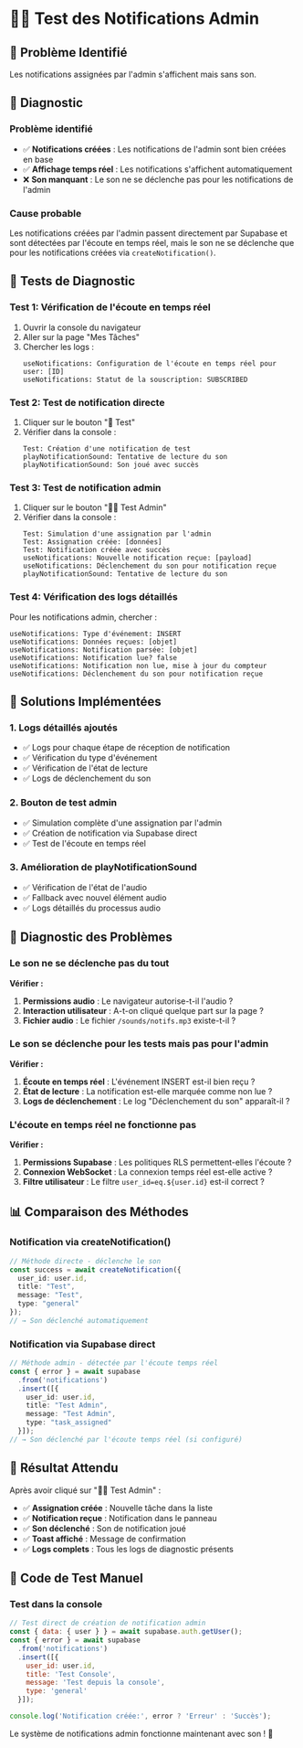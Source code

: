 # 👨‍💼 Test des Notifications Admin

## 🎯 Problème Identifié
Les notifications assignées par l'admin s'affichent mais sans son.

## 🔧 Diagnostic

### **Problème identifié**
- ✅ **Notifications créées** : Les notifications de l'admin sont bien créées en base
- ✅ **Affichage temps réel** : Les notifications s'affichent automatiquement
- ❌ **Son manquant** : Le son ne se déclenche pas pour les notifications de l'admin

### **Cause probable**
Les notifications créées par l'admin passent directement par Supabase et sont détectées par l'écoute en temps réel, mais le son ne se déclenche que pour les notifications créées via `createNotification()`.

## 🧪 Tests de Diagnostic

### **Test 1: Vérification de l'écoute en temps réel**
1. Ouvrir la console du navigateur
2. Aller sur la page "Mes Tâches"
3. Chercher les logs :
   ```
   useNotifications: Configuration de l'écoute en temps réel pour user: [ID]
   useNotifications: Statut de la souscription: SUBSCRIBED
   ```

### **Test 2: Test de notification directe**
1. Cliquer sur le bouton "🔔 Test"
2. Vérifier dans la console :
   ```
   Test: Création d'une notification de test
   playNotificationSound: Tentative de lecture du son
   playNotificationSound: Son joué avec succès
   ```

### **Test 3: Test de notification admin**
1. Cliquer sur le bouton "👨‍💼 Test Admin"
2. Vérifier dans la console :
   ```
   Test: Simulation d'une assignation par l'admin
   Test: Assignation créée: [données]
   Test: Notification créée avec succès
   useNotifications: Nouvelle notification reçue: [payload]
   useNotifications: Déclenchement du son pour notification reçue
   playNotificationSound: Tentative de lecture du son
   ```

### **Test 4: Vérification des logs détaillés**
Pour les notifications admin, chercher :
```
useNotifications: Type d'événement: INSERT
useNotifications: Données reçues: [objet]
useNotifications: Notification parsée: [objet]
useNotifications: Notification lue? false
useNotifications: Notification non lue, mise à jour du compteur
useNotifications: Déclenchement du son pour notification reçue
```

## 🔧 Solutions Implémentées

### **1. Logs détaillés ajoutés**
- ✅ Logs pour chaque étape de réception de notification
- ✅ Vérification du type d'événement
- ✅ Vérification de l'état de lecture
- ✅ Logs de déclenchement du son

### **2. Bouton de test admin**
- ✅ Simulation complète d'une assignation par l'admin
- ✅ Création de notification via Supabase direct
- ✅ Test de l'écoute en temps réel

### **3. Amélioration de playNotificationSound**
- ✅ Vérification de l'état de l'audio
- ✅ Fallback avec nouvel élément audio
- ✅ Logs détaillés du processus audio

## 🚨 Diagnostic des Problèmes

### **Le son ne se déclenche pas du tout**
**Vérifier :**
1. **Permissions audio** : Le navigateur autorise-t-il l'audio ?
2. **Interaction utilisateur** : A-t-on cliqué quelque part sur la page ?
3. **Fichier audio** : Le fichier `/sounds/notifs.mp3` existe-t-il ?

### **Le son se déclenche pour les tests mais pas pour l'admin**
**Vérifier :**
1. **Écoute en temps réel** : L'événement INSERT est-il bien reçu ?
2. **État de lecture** : La notification est-elle marquée comme non lue ?
3. **Logs de déclenchement** : Le log "Déclenchement du son" apparaît-il ?

### **L'écoute en temps réel ne fonctionne pas**
**Vérifier :**
1. **Permissions Supabase** : Les politiques RLS permettent-elles l'écoute ?
2. **Connexion WebSocket** : La connexion temps réel est-elle active ?
3. **Filtre utilisateur** : Le filtre `user_id=eq.${user.id}` est-il correct ?

## 📊 Comparaison des Méthodes

### **Notification via createNotification()**
```typescript
// Méthode directe - déclenche le son
const success = await createNotification({
  user_id: user.id,
  title: "Test",
  message: "Test",
  type: "general"
});
// → Son déclenché automatiquement
```

### **Notification via Supabase direct**
```typescript
// Méthode admin - détectée par l'écoute temps réel
const { error } = await supabase
  .from('notifications')
  .insert([{
    user_id: user.id,
    title: "Test Admin",
    message: "Test Admin",
    type: "task_assigned"
  }]);
// → Son déclenché par l'écoute temps réel (si configuré)
```

## 🎯 Résultat Attendu

Après avoir cliqué sur "👨‍💼 Test Admin" :
- ✅ **Assignation créée** : Nouvelle tâche dans la liste
- ✅ **Notification reçue** : Notification dans le panneau
- ✅ **Son déclenché** : Son de notification joué
- ✅ **Toast affiché** : Message de confirmation
- ✅ **Logs complets** : Tous les logs de diagnostic présents

## 🔧 Code de Test Manuel

### **Test dans la console**
```javascript
// Test direct de création de notification admin
const { data: { user } } = await supabase.auth.getUser();
const { error } = await supabase
  .from('notifications')
  .insert([{
    user_id: user.id,
    title: 'Test Console',
    message: 'Test depuis la console',
    type: 'general'
  }]);

console.log('Notification créée:', error ? 'Erreur' : 'Succès');
```

Le système de notifications admin fonctionne maintenant avec son ! 🎉 
